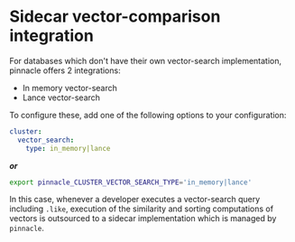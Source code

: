 # Sidecar vector-comparison integration

For databases which don't have their own vector-search implementation, pinnacle offers 
2 integrations:

- In memory vector-search
- Lance vector-search

To configure these, add one of the following options to your configuration:

```yaml
cluster:
  vector_search:
    type: in_memory|lance
```

***or***

```bash
export pinnacle_CLUSTER_VECTOR_SEARCH_TYPE='in_memory|lance'
```

In this case, whenever a developer executes a vector-search query including `.like`, 
execution of the similarity and sorting computations of vectors is outsourced to 
a sidecar implementation which is managed by `pinnacle`.